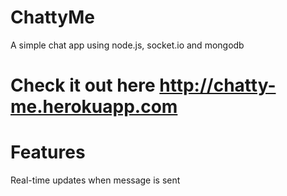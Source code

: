 # ChattyMe
A simple chat app using node.js, socket.io and mongodb

# Check it out here http://chatty-me.herokuapp.com

# Features
Real-time updates when message is sent
